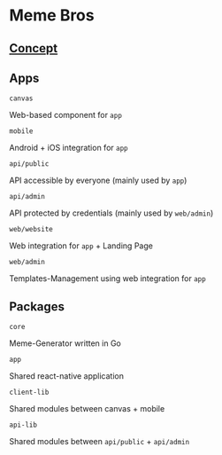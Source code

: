 # Meme Bros

## [Concept](https://www.notion.so/Meme-Bros-019e9213f3134e64b573552fbbca2838)

## Apps

``canvas``

Web-based component for ``app``

``mobile``

Android + iOS integration for ``app``

``api/public``

API accessible by everyone (mainly used by ``app``)

``api/admin``

API protected by credentials (mainly used by ``web/admin``)

``web/website``

Web integration for ``app`` + Landing Page

``web/admin``

Templates-Management using web integration for ``app``

## Packages

``core``

Meme-Generator written in Go

``app``

Shared react-native application

``client-lib``

Shared modules between canvas + mobile

``api-lib``

Shared modules between ``api/public`` + ``api/admin``
